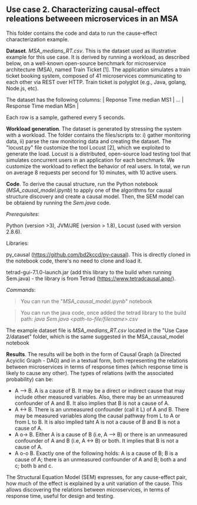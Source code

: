 
## Use case 2. Characterizing causal-effect releations betweeen microservices in an MSA 

This folder contains the code and data to run the cause-effect characterization example.  

**Dataset**. *MSA_medians_RT.csv*. This is the dataset used as illustrative example for this use case. It is derived by running a workload, as described below, on a well-known open-source benchmark for microservice  architecture (MSA), named Train Ticket [1].  The application simulates a train ticket booking system, composed of 41 microservices communicating to each other via REST over HTTP. Train ticket is  polyglot (e.g., Java, golang, Node.js, etc). 

The dataset has the following columns: | Reponse Time median MS1 | ... | Response Time median MSn |

Each row is a sample, gathered every 5 seconds. 

**Workload generation**. The dataset is generated by stressing the system with a workload. The folder contains the files/scripts to: i) gather monitoring data, ii) parse the raw monitoring data and creating the dataset. The "locust.py" file customize the tool Locust [2], which we exploited to generate the load. Locust is a distributed, open-source load testing tool that simulates concurrent users in an application for each benchmark. We customize the workload to reflect the behavior of real users. In total, we run on average 8 requests per second for 10 minutes, with 10 active users.  

<!-- - **Monitoring data**. The folder contains raw data gathered by monitoring. 
This includes for each request: a flag indicating if the request conform to a valid/invalid user behaviour, response time, response HTTP status code, and the microservice to which the request is sent.
Monitoring data are collected by Locust. 

- *Benchmark.txt*. The file contains a link to the MSA under analysis.  
 -->

**Code**. To derive the causal structure, run the Python notebook (*MSA_causal_model.ipynb*) to apply one of the algorithms for causal structure discovery and create a causal model. Then, the SEM model can be obtaiend by running the *Sem.java* code.  

*Prerequisites*: 

Python (version >3), JVM/JRE (version > 1.8), Locust (used with version 2.8.6). 

Libraries: 

py_causal (https://github.com/bd2kccd/py-causal). This is directly cloned in the notebook code, there's no need to clone and load it. 

tetrad-gui-7.1.0-launch.jar (add this library to the build when running Sem.java) - the library is from Tetrad (https://www.tetradcausal.app/). 

*Commands*: 

>  You can run the "*MSA_causal_model.ipynb*" notebook

>  You can run the java code, once added the tetrad library to the build path: *java Sem.java <path-to-file/filename>.csv*
 
The example dataset file is *MSA_medians_RT.csv* located in the "Use Case 2/dataset" folder, which is the same suggested in the MSA_causal_model notebook 

**Results**. The results will be both in the form of Causal Graph (a Directed Acyiclic Graph - DAG) and in a textual form, both representing the relations between microservices in terms of response times (which response time is likely to cause any other). The types of relations (with the associated probability) can be: 
- A --> B. A is a cause of B. It may be a direct or indirect cause that may include other measured variables. Also, there may be an unmeasured confounder of A and B. It also implies that B is not a cause of A. 
- A <-> B. There is an unmeasured confounder (call it L) of A and B. There may be measured variables along the causal pathway from L to A or from L to B.
It is also implied taht A is not a cause of B and B is not a cause of A. 
- A o-> B. Either A is a cause of B (i.e, A --> B) or there is an unmeasured confounder of A and B (i.e, A <-> B) or both. It implies that B is not a cause of A.
- A o-o B. Exactly one of the following holds: A is a cause of B; B is a cause of A; there is an unmeasured confounder of A and B; both a and c; both b and c. 

The Structural Equation Model (SEM) expresses, for any cause-effect pair, how much of the effect is explained by a unit variation of the cause. This allows discovering the relations between microservices, in terms of response time, useful for design and testing. 



